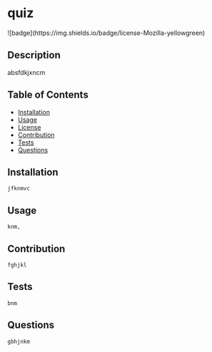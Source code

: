 
  <h1>quiz </h1>
  ![badge](https://img.shields.io/badge/license-Mozilla-yellowgreen)

  ## Description
   absfdkjxncm

  ## Table of Contents
   - [Installation](#Installation)
   - [Usage](#Usage)
   - [License](#License)
   - [Contribution](#Contribution)
   - [Tests](#Tests)
   - [Questions](#questions)
   
  ## Installation
    jfknmvc
  ## Usage
    knm, 
  ## Contribution
    fghjkl
  ## Tests
    bnm
  ## Questions
    gbhjnkm



   